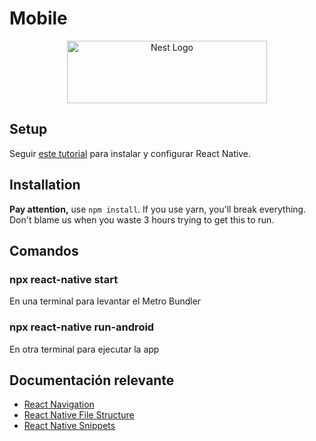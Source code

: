 # Mobile

<p align="center">
  <a href="https://reactnative.dev/" target="blank"><img src="https://upload.wikimedia.org/wikipedia/commons/a/a7/React-icon.svg" width="320" height="100" alt="Nest Logo" /></a>
</p>

## Setup

Seguir [este tutorial](https://reactnative.dev/docs/environment-setup?os=windows&guide=native) para instalar y configurar React Native.

## Installation

**Pay attention,** use `npm install`. If you use yarn, you'll break everything. Don't blame us when you waste 3 hours trying to get this to run.

## Comandos


### npx react-native start

En una terminal para levantar el Metro Bundler

### npx react-native run-android

En otra terminal para ejecutar la app

## Documentación relevante

- [React Navigation](https://reactnative.dev/docs/navigation)
- [React Native File Structure](https://moeen.hashnode.dev/reactnative-folder-structure-explained-101)
- [React Native Snippets](https://marketplace.visualstudio.com/items?itemName=dsznajder.es7-react-js-snippets)